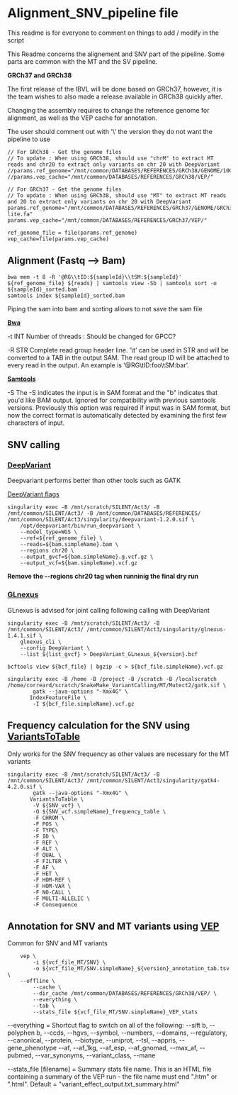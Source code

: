  # Alignment_SNV_pipeline file

This readme is for everyone to comment on things to add / modify in the script

This Readme concerns the alignement and SNV part of the pipeline. Some parts are common with the MT and the SV pipeline.
 
 **GRCh37 and GRCh38**
 
 The first release of the IBVL will be done based on GRCh37, however, it is the team wishes to also made a release available in GRCh38 quickly after.
 
 Changing the assembly requires to change the reference genome for alignment, as well as the VEP cache for annotation.
 
 The user should comment out with '\\' the version they do not want the pipeline to use
 
 ```
// For GRCh38 - Get the genome files
// To update : When using GRCh38, should use "chrM" to extract MT reads and chr20 to extract only variants on chr 20 with DeepVariant 
//params.ref_genome="/mnt/common/DATABASES/REFERENCES/GRCh38/GENOME/1000G/GRCh38_full_analysis_set_plus_decoy_hla.fa"
//params.vep_cache="/mnt/common/DATABASES/REFERENCES/GRCh38/VEP/"

// For GRCh37 - Get the genome files
// To update : When using GRCh38, should use "MT" to extract MT reads and 20 to extract only variants on chr 20 with DeepVariant
params.ref_genome="/mnt/common/DATABASES/REFERENCES/GRCh37/GENOME/GRCh37-lite.fa"
params.vep_cache="/mnt/common/DATABASES/REFERENCES/GRCh37/VEP/"

ref_genome_file = file(params.ref_genome)
vep_cache=file(params.vep_cache)
```
 
 ## Alignment (Fastq --> Bam)
  
```
bwa mem -t 8 -R '@RG\\tID:${sampleId}\\tSM:${sampleId}' ${ref_genome_file} ${reads} | samtools view -Sb | samtools sort -o ${sampleId}_sorted.bam`
samtools index ${sampleId}_sorted.bam
```
  
  Piping the sam into bam and sorting allows to not save the sam file
    
  **[Bwa](http://bio-bwa.sourceforge.net/bwa.shtml)**
  
  -t INT	Number of threads : Should be changed for GPCC?
  
  -R STR	Complete read group header line. ’\t’ can be used in STR and will be converted to a TAB in the output SAM. The read group ID will be attached to every read in the output. An example is ’@RG\tID:foo\tSM:bar’. 
  
  
  **[Samtools](http://www.htslib.org/doc/samtools-view.html)**
  
  -S The -S indicates the input is in SAM format and the "b" indicates that you'd like BAM output.
  Ignored for compatibility with previous samtools versions. Previously this option was required if input was in SAM format, but now the correct format is automatically detected by examining the first few characters of input.
  
  ## SNV calling
  
  ### [DeepVariant](https://github.com/google/deepvariant)
  
  Deepvariant performs better than other tools such as GATK
  
  [DeepVariant flags](https://cloud.google.com/life-sciences/docs/tutorials/deepvariant)
	
```
singularity exec -B /mnt/scratch/SILENT/Act3/ -B /mnt/common/SILENT/Act3/ -B /mnt/common/DATABASES/REFERENCES/ /mnt/common/SILENT/Act3/singularity/deepvariant-1.2.0.sif \
	/opt/deepvariant/bin/run_deepvariant \
	--model_type=WGS \
	--ref=${ref_genome_file} \
	--reads=${bam.simpleName}.bam \
	--regions chr20 \
	--output_gvcf=${bam.simpleName}.g.vcf.gz \
	--output_vcf=${bam.simpleName}.vcf.gz
```
  
  **Remove the --regions chr20 tag when runninig the final dry run**
  
   ### [GLnexus](https://github.com/dnanexus-rnd/GLnexus)
  
  GLnexus is advised for joint calling following calling with DeepVariant
	
```
singularity exec -B /mnt/scratch/SILENT/Act3/ -B /mnt/common/SILENT/Act3/ /mnt/common/SILENT/Act3/singularity/glnexus-1.4.1.sif \
	glnexus_cli \
	--config DeepVariant \
	--list ${list_gvcf} > DeepVariant_GLnexus_${version}.bcf
	
bcftools view ${bcf_file} | bgzip -c > ${bcf_file.simpleName}.vcf.gz

singularity exec -B /home -B /project -B /scratch -B /localscratch /home/correard/scratch/SnakeMake_VariantCalling/MT/Mutect2/gatk.sif \
        gatk --java-options "-Xmx4G" \
       IndexFeatureFile \
        -I ${bcf_file.simpleName}.vcf.gz
```
  
  
  ## Frequency calculation for the SNV using [VariantsToTable](https://gatk.broadinstitute.org/hc/en-us/articles/360036896892-VariantsToTable)
	
Only works for the SNV frequency as other values are necessary for the MT variants
	
```
singularity exec -B /mnt/scratch/SILENT/Act3/ -B /mnt/common/SILENT/Act3/ /mnt/common/SILENT/Act3/singularity/gatk4-4.2.0.sif \
        gatk --java-options "-Xmx4G" \
       VariantsToTable \
        -V ${SNV_vcf} \
        -O ${SNV_vcf.simpleName}_frequency_table \
        -F CHROM \
        -F POS \
        -F TYPE\
        -F ID \
        -F REF \
        -F ALT \
        -F QUAL \
        -F FILTER \
        -F AF \
        -F HET \
        -F HOM-REF \
        -F HOM-VAR \
        -F NO-CALL \
        -F MULTI-ALLELIC \
        -F Consequence
```
	

	
## Annotation for SNV and MT variants using [VEP](https://uswest.ensembl.org/info/docs/tools/vep/script/vep_options.html#basic)

Common for SNV and MT variants
	
```
	vep \
        -i ${vcf_file_MT/SNV} \
        -o ${vcf_file_MT/SNV.simpleName}_${version}_annotation_tab.tsv \
	--offline \
        --cache \
        --dir_cache /mnt/common/DATABASES/REFERENCES/GRCh38/VEP/ \
        --everything \
        --tab \
        --stats_file ${vcf_file_MT/SNV.simpleName}_VEP_stats
```
  
  --everything = Shortcut flag to switch on all of the following: --sift b, --polyphen b, --ccds, --hgvs, --symbol, --numbers, --domains, --regulatory, --canonical, --protein, --biotype, --uniprot, --tsl, --appris, --gene_phenotype --af, --af_1kg, --af_esp, --af_gnomad, --max_af, --pubmed, --var_synonyms, --variant_class, --mane
  
  --stats_file [filename] = Summary stats file name. This is an HTML file containing a summary of the VEP run - the file name must end ".htm" or ".html". Default = "variant_effect_output.txt_summary.html"

